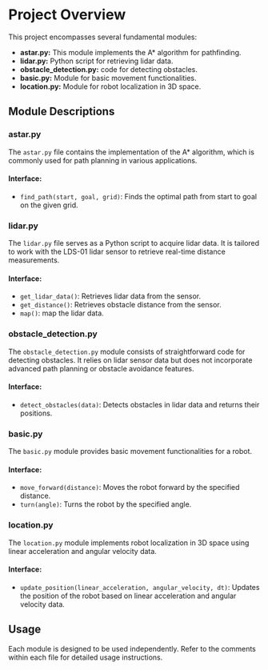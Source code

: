 # Project Overview

This project encompasses several fundamental modules:

- **astar.py:** This module implements the A* algorithm for pathfinding.
- **lidar.py:** Python script for retrieving lidar data.
- **obstacle_detection.py:** code for detecting obstacles.
- **basic.py:** Module for basic movement functionalities.
- **location.py:** Module for robot localization in 3D space.

## Module Descriptions

### astar.py

The `astar.py` file contains the implementation of the A* algorithm, which is commonly used for path planning in various applications.

#### Interface:

- `find_path(start, goal, grid)`: Finds the optimal path from start to goal on the given grid.

### lidar.py

The `lidar.py` file serves as a Python script to acquire lidar data. It is tailored to work with the LDS-01 lidar sensor to retrieve real-time distance measurements.

#### Interface:

- `get_lidar_data()`: Retrieves lidar data from the sensor.
- `get_distance()`: Retrieves obstacle distance from the sensor.
- `map()`: map the lidar data.


### obstacle_detection.py

The `obstacle_detection.py` module consists of straightforward code for detecting obstacles. It relies on lidar sensor data but does not incorporate advanced path planning or obstacle avoidance features.

#### Interface:

- `detect_obstacles(data)`: Detects obstacles in lidar data and returns their positions.

### basic.py

The `basic.py` module provides basic movement functionalities for a robot.

#### Interface:

- `move_forward(distance)`: Moves the robot forward by the specified distance.
- `turn(angle)`: Turns the robot by the specified angle.

### location.py

The `location.py` module implements robot localization in 3D space using linear acceleration and angular velocity data.

#### Interface:

- `update_position(linear_acceleration, angular_velocity, dt)`: Updates the position of the robot based on linear acceleration and angular velocity data.

## Usage

Each module is designed to be used independently. Refer to the comments within each file for detailed usage instructions.
